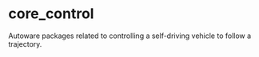 # core_control
Autoware packages related to controlling a self-driving vehicle to follow a trajectory.
